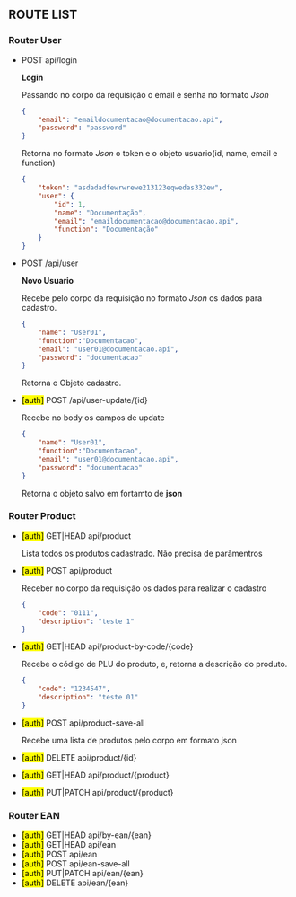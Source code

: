## ROUTE LIST
### Router User
- POST  api/login

    **Login**

    Passando no corpo da requisição o email e senha no formato *Json*
    ```json
    {
        "email": "emaildocumentacao@documentacao.api",
        "password": "password"
    }
    ```

    Retorna no formato *Json* o token e o objeto usuario(id, name, email e function)
    ```json
    {
        "token": "asdadadfewrwrewe213123eqwedas332ew",
        "user": {
            "id": 1,
            "name": "Documentação",
            "email": "emaildocumentacao@documentacao.api",
            "function": "Documentação"
        }
    }
    ```
- POST  /api/user

    **Novo Usuario**

    Recebe pelo corpo da requisição no formato *Json* os dados para cadastro.
    ```json
    {
        "name": "User01",
        "function":"Documentacao",
        "email": "user01@documentacao.api",
        "password": "documentacao"
    }
    ```

    Retorna o Objeto cadastro.

- <mark>[auth]</mark> POST /api/user-update/{id}

    Recebe no body os campos de update

    ```json
    {
        "name": "User01",
        "function":"Documentacao",
        "email": "user01@documentacao.api",
        "password": "documentacao"
    }
    ```
    Retorna o objeto salvo em fortamto de **json**

    
### Router Product 
- <mark>[auth]</mark> GET|HEAD        api/product 
    
    Lista todos os produtos cadastrado. Não precisa de parâmentros
- <mark>[auth]</mark> POST            api/product

    Receber no corpo da requisição os dados para realizar o cadastro
    ```json
    {
        "code": "0111",
        "description": "teste 1"
    }
    ```
    
- <mark>[auth]</mark> GET|HEAD        api/product-by-code/{code}
    
    Recebe o código de PLU do produto, e, retorna a descrição do produto.
    ```json
    {
        "code": "1234547",
        "description": "teste 01"
    }
    ```

- <mark>[auth]</mark> POST            api/product-save-all

    Recebe uma lista de produtos pelo corpo em formato json
- <mark>[auth]</mark> DELETE          api/product/{id} 
- <mark>[auth]</mark> GET|HEAD        api/product/{product}
- <mark>[auth]</mark> PUT|PATCH       api/product/{product} 

### Router EAN
- <mark>[auth]</mark> GET|HEAD        api/by-ean/{ean}
- <mark>[auth]</mark> GET|HEAD        api/ean  
- <mark>[auth]</mark> POST            api/ean
- <mark>[auth]</mark> POST            api/ean-save-all
- <mark>[auth]</mark> PUT|PATCH       api/ean/{ean}
- <mark>[auth]</mark> DELETE          api/ean/{ean}

